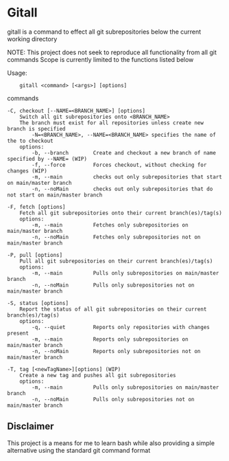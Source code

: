 # Gitall

gitall is a command to effect all git subrepositories below the current working directory

NOTE: This project does not seek to reproduce all functionality from all git commands
      Scope is currently limited to the functions listed below

Usage: 

        gitall <command> [<args>] [options]

commands

    -C, checkout [--NAME=<BRANCH_NAME>] [options]
        Switch all git subrepositories onto <BRANCH_NAME> 
        The branch must exist for all repositories unless create new branch is specified
            -N=<BRANCH_NAME>, --NAME=<BRANCH_NAME> specifies the name of the to checkout
        options:
            -b, --branch        Create and checkout a new branch of name specified by --NAME= (WIP)
            -f, --force         Forces checkout, without checking for changes (WIP)
            -m, --main          checks out only subrepositories that start on main/master branch
            -n, --noMain        checks out only subrepositories that do not start on main/master branch

    -F, fetch [options]
        Fetch all git subrepositories onto their current branch(es)/tag(s)
        options:
            -m, --main          Fetches only subrepositories on main/master branch
            -n, --noMain        Fetches only subrepositories not on main/master branch

    -P, pull [options]
        Pull all git subrepositories on their current branch(es)/tag(s)
        options:
            -m, --main          Pulls only subrepositories on main/master branch
            -n, --noMain        Pulls only subrepositories not on main/master branch

    -S, status [options]
        Report the status of all git subrepositories on their current branch(es)/tag(s)
        options:
            -q, --quiet         Reports only repositories with changes present
            -m, --main          Reports only subrepositories on main/master branch
            -n, --noMain        Reports only subrepositories not on main/master branch

    -T, tag [<newTagName>][options] (WIP)
        Create a new tag and pushes all git subrepositories
        options:
            -m, --main          Pulls only subrepositories on main/master branch
            -n, --noMain        Pulls only subrepositories not on main/master branch

## Disclaimer

This project is a means for me to learn bash while also providing a simple alternative using the standard git command format
